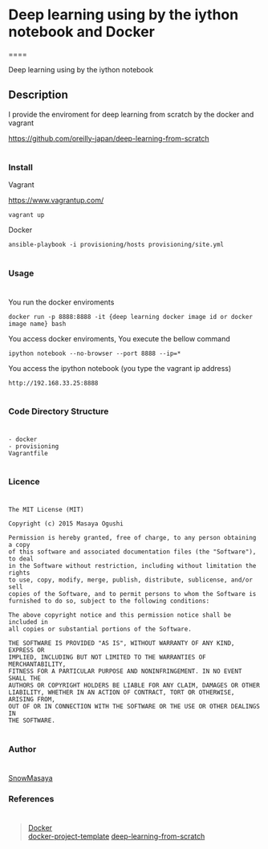 # Deep learning using by the iython notebook and Docker
====

Deep learning using by the iython notebook

## Description

I provide the enviroment for deep learning from scratch by the docker and vagrant

https://github.com/oreilly-japan/deep-learning-from-scratch

#
### Install

Vagrant

https://www.vagrantup.com/

```
vagrant up
```

Docker

```
ansible-playbook -i provisioning/hosts provisioning/site.yml
```

#
### Usage
#

You run the docker enviroments

```
docker run -p 8888:8888 -it {deep learning docker image id or docker image name} bash
```

You access docker enviroments, You execute the bellow command

```
ipython notebook --no-browser --port 8888 --ip=*
```

You access the ipython notebook (you type the vagrant ip address)

```
http://192.168.33.25:8888
```

#
### Code Directory Structure
#

```
- docker
- provisioning
Vagrantfile
```

#
### Licence
#
```
The MIT License (MIT)

Copyright (c) 2015 Masaya Ogushi

Permission is hereby granted, free of charge, to any person obtaining a copy
of this software and associated documentation files (the "Software"), to deal
in the Software without restriction, including without limitation the rights
to use, copy, modify, merge, publish, distribute, sublicense, and/or sell
copies of the Software, and to permit persons to whom the Software is
furnished to do so, subject to the following conditions:

The above copyright notice and this permission notice shall be included in
all copies or substantial portions of the Software.

THE SOFTWARE IS PROVIDED "AS IS", WITHOUT WARRANTY OF ANY KIND, EXPRESS OR
IMPLIED, INCLUDING BUT NOT LIMITED TO THE WARRANTIES OF MERCHANTABILITY,
FITNESS FOR A PARTICULAR PURPOSE AND NONINFRINGEMENT. IN NO EVENT SHALL THE
AUTHORS OR COPYRIGHT HOLDERS BE LIABLE FOR ANY CLAIM, DAMAGES OR OTHER
LIABILITY, WHETHER IN AN ACTION OF CONTRACT, TORT OR OTHERWISE, ARISING FROM,
OUT OF OR IN CONNECTION WITH THE SOFTWARE OR THE USE OR OTHER DEALINGS IN
THE SOFTWARE.
```
#
### Author
#
[SnowMasaya](https://github.com/SnowMasaya)
### References
#
>[Docker](https://www.docker.com/)<br>
>[docker-project-template](https://github.com/ahawkins/docker-project-template)
>[deep-learning-from-scratch](https://github.com/oreilly-japan/deep-learning-from-scratch)
